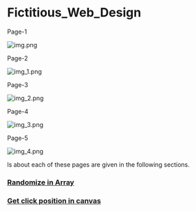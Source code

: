 # Fictitious_Web_Design

Page-1

![img.png](req/img.png)

Page-2

![img_1.png](req/img_1.png)

Page-3

![img_2.png](req/img_2.png)

Page-4

![img_3.png](req/img_3.png)

Page-5

![img_4.png](req/img_4.png)

ls about each of these pages are given in the following sections.

### [Randomize in Array](https://dev.to/codebubb/how-to-shuffle-an-array-in-javascript-2ikj)

### [Get click position in canvas](https://stackoverflow.com/questions/55677/how-do-i-get-the-coordinates-of-a-mouse-click-on-a-canvas-element)
